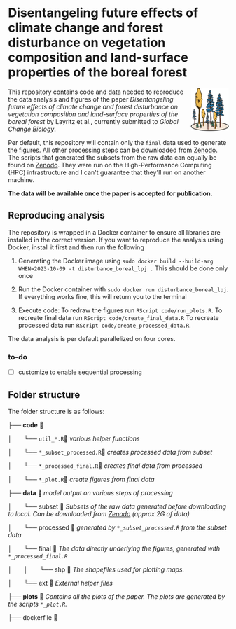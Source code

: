 # Disentangeling future effects of climate change and forest disturbance on vegetation composition and land-surface properties of the boreal forest 

<img align="right" src="figures/github_viz.png" style="width: 17%;">

This repository contains code and data needed to reproduce the data analysis and figures of the paper *Disentangeling future effects of climate change and forest disturbance on vegetation composition and land-surface properties of the boreal forest* by Layritz et al., currently submitted to *Global Change Biology*.

Per default, this repository will contain only the `final` data used to generate the figures. All other processing steps can be downloaded from [Zenodo](https://zenodo.org/records/10619524). The  scripts that generated the subsets from the raw data can equally be found on [Zenodo](https://zenodo.org/records/10619524). They were run on the High-Performance Computing (HPC) infrastructure and I can't guarantee that they'll run on another machine.

**The data will be available once the paper is accepted for publication.**

## Reproducing analysis

The repository is wrapped in a Docker container to ensure all libraries are installed in the correct version. If you want to reproduce the analysis using Docker, install it first and then run the following

1. Generating the Docker image using `sudo docker build --build-arg WHEN=2023-10-09 -t disturbance_boreal_lpj .` This should be done only once

2. Run the Docker container with `sudo docker run disturbance_boreal_lpj`. If everything works fine, this will return you to the terminal

3. Execute code: To redraw the figures run `RScript code/run_plots.R`. To recreate final data run `RScript code/create_final_data.R` To recreate processed data run `RScript code/create_processed_data.R`. 

The data analysis is per default parallelized on four cores. 

### to-do

- [ ]  customize to enable sequential processing


## Folder structure

The folder structure is as follows:

├── **code** &#x1F4C1;

│&nbsp; &nbsp; &nbsp; &nbsp;└──  `util_*.R`&#x1F4C4; *various helper functions*

│&nbsp; &nbsp; &nbsp; &nbsp;└──  `*_subset_processed.R`&#x1F4C4; *creates processed data from subset*

│&nbsp; &nbsp; &nbsp; &nbsp;└──  `*_processed_final.R`&#x1F4C4; *creates final data from processed*

│&nbsp; &nbsp; &nbsp; &nbsp;└──  `*_plot.R`&#x1F4C4; *create figures from final data*

├── **data** &#x1F4C1;  *model output on various steps of processing*
  
│&nbsp; &nbsp; &nbsp; &nbsp;└── subset &#x1F4C1;  *Subsets of the raw data generated before downloading to local. Can be downloaded from [Zenodo](https://zenodo.org/records/10619524) (approx 2G of data)*
  
│&nbsp; &nbsp; &nbsp; &nbsp;└── processed &#x1F4C1; *generated by `*_subset_processed.R` from the subset data*
  
│&nbsp; &nbsp; &nbsp; &nbsp;└── final &#x1F4C1;  *The data directly underlying the figures, generated with  `*_processed_final.R`*

│&nbsp; &nbsp; &nbsp; &nbsp;│&nbsp; &nbsp; &nbsp; &nbsp;└── shp &#x1F4C1; *The shapefiles used for plotting maps.*

│&nbsp; &nbsp; &nbsp; &nbsp;└── ext &#x1F4C1;  *External helper files*
  
├── **plots** &#x1F4C1; *Contains all the plots of the paper. The plots are generated by the scripts `*_plot.R`.*

├── dockerfile &#x1F4C4;
 


  
